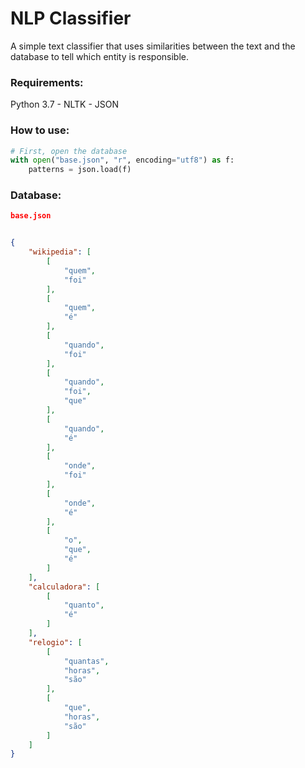 # NLP Classifier
A simple text classifier that uses similarities between the text and the database to tell which entity is responsible.

### Requirements:
Python 3.7 - NLTK - JSON

### How to use:
```python
# First, open the database
with open("base.json", "r", encoding="utf8") as f:
    patterns = json.load(f)
```


### Database:
```json
base.json


{
    "wikipedia": [
        [
            "quem",
            "foi"
        ],
        [
            "quem",
            "é"
        ],
        [
            "quando",
            "foi"
        ],
        [
            "quando",
            "foi",
            "que"
        ],
        [
            "quando",
            "é"
        ],
        [
            "onde",
            "foi"
        ],
        [
            "onde",
            "é"
        ],
        [
            "o",
            "que",
            "é"
        ]
    ],
    "calculadora": [
        [
            "quanto",
            "é"
        ]
    ],
    "relogio": [
        [
            "quantas",
            "horas",
            "são"
        ],
        [
            "que",
            "horas",
            "são"
        ]
    ]
}
```